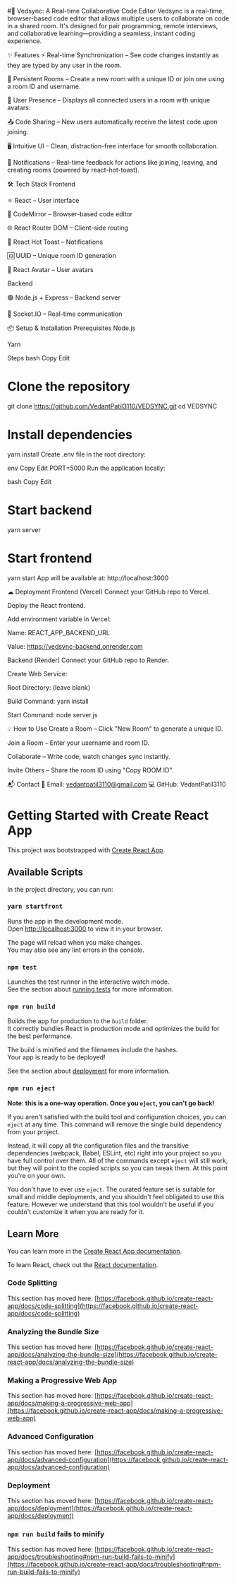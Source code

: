 #🚀 Vedsync: A Real-time Collaborative Code Editor
Vedsync is a real-time, browser-based code editor that allows multiple users to collaborate on code in a shared room. It's designed for pair programming, remote interviews, and collaborative learning—providing a seamless, instant coding experience.

✨ Features
⚡ Real-time Synchronization – See code changes instantly as they are typed by any user in the room.

🔗 Persistent Rooms – Create a new room with a unique ID or join one using a room ID and username.

👥 User Presence – Displays all connected users in a room with unique avatars.

📤 Code Sharing – New users automatically receive the latest code upon joining.

🖥 Intuitive UI – Clean, distraction-free interface for smooth collaboration.

🔔 Notifications – Real-time feedback for actions like joining, leaving, and creating rooms (powered by react-hot-toast).

🛠 Tech Stack
Frontend

⚛ React – User interface

📝 CodeMirror – Browser-based code editor

🌐 React Router DOM – Client-side routing

🔔 React Hot Toast – Notifications

🆔 UUID – Unique room ID generation

👤 React Avatar – User avatars

Backend

🟢 Node.js + Express – Backend server

🔄 Socket.IO – Real-time communication

📦 Setup & Installation
Prerequisites
Node.js

Yarn

Steps
bash
Copy
Edit
# Clone the repository
git clone https://github.com/VedantPatil3110/VEDSYNC.git
cd VEDSYNC

# Install dependencies
yarn install
Create .env file in the root directory:

env
Copy
Edit
PORT=5000
Run the application locally:

bash
Copy
Edit
# Start backend
yarn server

# Start frontend
yarn start
App will be available at: http://localhost:3000

☁ Deployment
Frontend (Vercel)
Connect your GitHub repo to Vercel.

Deploy the React frontend.

Add environment variable in Vercel:

Name: REACT_APP_BACKEND_URL

Value: https://vedsync-backend.onrender.com

Backend (Render)
Connect your GitHub repo to Render.

Create Web Service:

Root Directory: (leave blank)

Build Command: yarn install

Start Command: node server.js

💡 How to Use
Create a Room – Click "New Room" to generate a unique ID.

Join a Room – Enter your username and room ID.

Collaborate – Write code, watch changes sync instantly.

Invite Others – Share the room ID using "Copy ROOM ID".

📬 Contact
📧 Email: vedantpatil3110@gmail.com
💻 GitHub: VedantPatil3110




# Getting Started with Create React App

This project was bootstrapped with [Create React App](https://github.com/facebook/create-react-app).

## Available Scripts

In the project directory, you can run:

### `yarn startfront`

Runs the app in the development mode.\
Open [http://localhost:3000](http://localhost:3000) to view it in your browser.

The page will reload when you make changes.\
You may also see any lint errors in the console.

### `npm test`

Launches the test runner in the interactive watch mode.\
See the section about [running tests](https://facebook.github.io/create-react-app/docs/running-tests) for more information.

### `npm run build`

Builds the app for production to the `build` folder.\
It correctly bundles React in production mode and optimizes the build for the best performance.

The build is minified and the filenames include the hashes.\
Your app is ready to be deployed!

See the section about [deployment](https://facebook.github.io/create-react-app/docs/deployment) for more information.

### `npm run eject`

**Note: this is a one-way operation. Once you `eject`, you can't go back!**

If you aren't satisfied with the build tool and configuration choices, you can `eject` at any time. This command will remove the single build dependency from your project.

Instead, it will copy all the configuration files and the transitive dependencies (webpack, Babel, ESLint, etc) right into your project so you have full control over them. All of the commands except `eject` will still work, but they will point to the copied scripts so you can tweak them. At this point you're on your own.

You don't have to ever use `eject`. The curated feature set is suitable for small and middle deployments, and you shouldn't feel obligated to use this feature. However we understand that this tool wouldn't be useful if you couldn't customize it when you are ready for it.

## Learn More

You can learn more in the [Create React App documentation](https://facebook.github.io/create-react-app/docs/getting-started).

To learn React, check out the [React documentation](https://reactjs.org/).

### Code Splitting

This section has moved here: [https://facebook.github.io/create-react-app/docs/code-splitting](https://facebook.github.io/create-react-app/docs/code-splitting)

### Analyzing the Bundle Size

This section has moved here: [https://facebook.github.io/create-react-app/docs/analyzing-the-bundle-size](https://facebook.github.io/create-react-app/docs/analyzing-the-bundle-size)

### Making a Progressive Web App

This section has moved here: [https://facebook.github.io/create-react-app/docs/making-a-progressive-web-app](https://facebook.github.io/create-react-app/docs/making-a-progressive-web-app)

### Advanced Configuration

This section has moved here: [https://facebook.github.io/create-react-app/docs/advanced-configuration](https://facebook.github.io/create-react-app/docs/advanced-configuration)

### Deployment

This section has moved here: [https://facebook.github.io/create-react-app/docs/deployment](https://facebook.github.io/create-react-app/docs/deployment)

### `npm run build` fails to minify

This section has moved here: [https://facebook.github.io/create-react-app/docs/troubleshooting#npm-run-build-fails-to-minify](https://facebook.github.io/create-react-app/docs/troubleshooting#npm-run-build-fails-to-minify)
